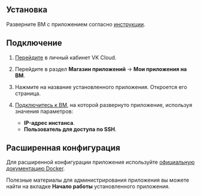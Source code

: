 ## Установка

Разверните ВМ с приложением согласно [инструкции](../init-install/).

## Подключение

1. [Перейдите](https://mcs.mail.ru/app/) в личный кабинет VK Cloud.
1. Перейдите в раздел **Магазин приложений** → **Мои приложения на ВМ**.
1. Нажмите на название установленного приложения. Откроется его страница.
1. [Подключитесь к ВМ](/ru/base/iaas/instructions/vm/vm-connect/vm-connect-nix), на которой развернуто приложение, используя значения параметров:

   - **IP-адрес инстанса**.
   - **Пользователь для доступа по SSH**.

## Расширенная конфигурация

Для расширенной конфигурации приложения используйте [официальную документацию Docker](https://docs.docker.com/engine/reference/commandline/cli/).

<info>

Полезные материалы для администрирования приложения вы можете найти на вкладке **Начало работы** установленного приложения.

</info>
